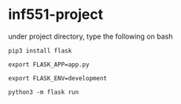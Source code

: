 # inf551-project

under project directory, type the following on bash

```
pip3 install flask

export FLASK_APP=app.py  

export FLASK_ENV=development 

python3 -m flask run
```